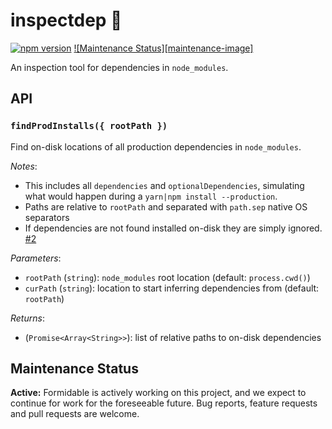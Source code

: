 inspectdep 🔎
============

[![npm version][npm_img]][npm_site]
[![Maintenance Status][maintenance-image]](#maintenance-status)

An inspection tool for dependencies in `node_modules`.

## API

### `findProdInstalls({ rootPath })`

Find on-disk locations of all production dependencies in `node_modules`.

_Notes_:

* This includes all `dependencies` and `optionalDependencies`, simulating what would happen during a `yarn|npm install --production`.
* Paths are relative to `rootPath` and separated with `path.sep` native OS separators
* If dependencies are not found installed on-disk they are simply ignored.
  [#2](https://github.com/FormidableLabs/inspectdep/issues/2)

_Parameters_:

* `rootPath` (`string`): `node_modules` root location (default: `process.cwd()`)
* `curPath` (`string`): location to start inferring dependencies from (default: `rootPath`)

_Returns_:

* (`Promise<Array<String>>`): list of relative paths to on-disk dependencies

[npm_img]: https://badge.fury.io/js/inspectdep.svg
[npm_site]: http://badge.fury.io/js/inspectdep

## Maintenance Status

**Active:** Formidable is actively working on this project, and we expect to continue for work for the foreseeable future. Bug reports, feature requests and pull requests are welcome.
